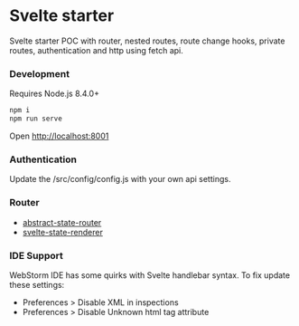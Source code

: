 # Svelte starter

Svelte starter POC with router, nested routes, route change hooks, private routes, authentication and http using fetch api.

### Development
Requires Node.js 8.4.0+ 

```bash
npm i
npm run serve
```


Open [http://localhost:8001](http://localhost:8001)

### Authentication

Update the /src/config/config.js with your own api settings.


### Router
* [abstract-state-router](https://github.com/TehShrike/abstract-state-router)
* [svelte-state-renderer](https://github.com/TehShrike/svelte-state-renderer)

 
### IDE Support
WebStorm IDE has some quirks with Svelte handlebar syntax. To fix update these settings:
* Preferences > Disable XML in inspections
* Preferences > Disable Unknown html tag attribute